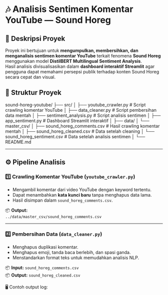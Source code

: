 # 🎶 Analisis Sentimen Komentar YouTube — Sound Horeg

## 📘 Deskripsi Proyek
Proyek ini bertujuan untuk **mengumpulkan, membersihkan, dan menganalisis sentimen komentar YouTube** terkait fenomena **Sound Horeg** menggunakan model **DistilBERT Multilingual Sentiment Analysis**.  
Hasil analisis divisualisasikan dalam **dashboard interaktif Streamlit** agar pengguna dapat memahami persepsi publik terhadap konten Sound Horeg secara cepat dan visual.


## 🧩 Struktur Proyek

sound-horeg-youtube/
├── src/
│ ├── youtube_crawler.py # Script crawling komentar YouTube
│ ├── data_cleaner.py # Script pembersihan data mentah
│ ├── sentiment_analysis.py # Script analisis sentimen
│ ├── app_sentiment.py # Dashboard Streamlit interaktif
│
├── data/
│ └── master_csv/
│ ├── sound_horeg_comments.csv # Hasil crawling komentar mentah
│ ├── sound_horeg_cleaned.csv # Data setelah cleaning
│ └── sound_horeg_sentiment.csv # Data setelah analisis sentimen
│
└── README.md



---

## ⚙️ Pipeline Analisis

### 1️⃣ Crawling Komentar YouTube (`youtube_crawler.py`)
- Mengambil komentar dari video YouTube dengan keyword tertentu.
- Dapat menambahkan **kata kunci baru** tanpa menghapus data lama.
- Hasil disimpan dalam `sound_horeg_comments.csv`.

📦 **Output:**  
`../data/master_csv/sound_horeg_comments.csv`

---

### 2️⃣ Pembersihan Data (`data_cleaner.py`)
- Menghapus duplikasi komentar.
- Menghapus emoji, tanda baca berlebih, dan spasi ganda.
- Menstandarkan format teks untuk memudahkan analisis NLP.

📦 **Input:** `sound_horeg_comments.csv`  
📦 **Output:** `sound_horeg_cleaned.csv`

🖥️ Contoh output log:
